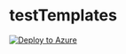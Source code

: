 # testTemplates

[![Deploy to Azure](https://azuredeploy.net/deploybutton.png)](https://azuredeploy.net/)